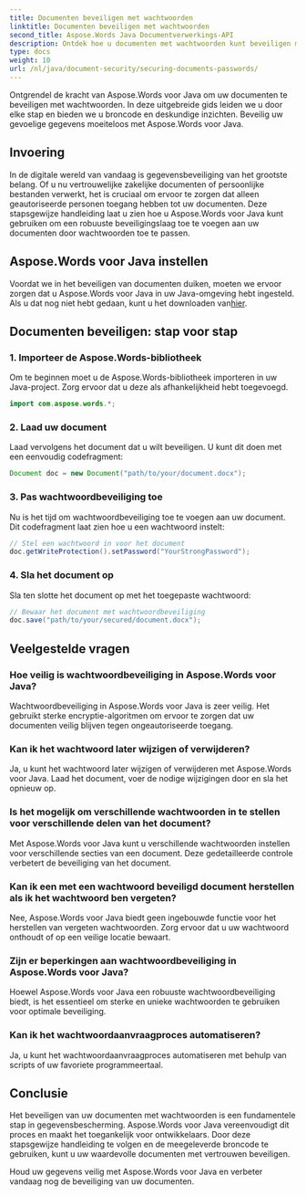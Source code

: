 ```yaml
---
title: Documenten beveiligen met wachtwoorden
linktitle: Documenten beveiligen met wachtwoorden
second_title: Aspose.Words Java Documentverwerkings-API
description: Ontdek hoe u documenten met wachtwoorden kunt beveiligen met Aspose.Words voor Java. Deze stapsgewijze handleiding bevat broncode en tips van experts. Houd uw gegevens beschermd.
type: docs
weight: 10
url: /nl/java/document-security/securing-documents-passwords/
---
```


Ontgrendel de kracht van Aspose.Words voor Java om uw documenten te beveiligen met wachtwoorden. In deze uitgebreide gids leiden we u door elke stap en bieden we u broncode en deskundige inzichten. Beveilig uw gevoelige gegevens moeiteloos met Aspose.Words voor Java.


## Invoering

In de digitale wereld van vandaag is gegevensbeveiliging van het grootste belang. Of u nu vertrouwelijke zakelijke documenten of persoonlijke bestanden verwerkt, het is cruciaal om ervoor te zorgen dat alleen geautoriseerde personen toegang hebben tot uw documenten. Deze stapsgewijze handleiding laat u zien hoe u Aspose.Words voor Java kunt gebruiken om een robuuste beveiligingslaag toe te voegen aan uw documenten door wachtwoorden toe te passen.

## Aspose.Words voor Java instellen

 Voordat we in het beveiligen van documenten duiken, moeten we ervoor zorgen dat u Aspose.Words voor Java in uw Java-omgeving hebt ingesteld. Als u dat nog niet hebt gedaan, kunt u het downloaden van[hier](https://releases.aspose.com/words/java/).

## Documenten beveiligen: stap voor stap

### 1. Importeer de Aspose.Words-bibliotheek

Om te beginnen moet u de Aspose.Words-bibliotheek importeren in uw Java-project. Zorg ervoor dat u deze als afhankelijkheid hebt toegevoegd.

```java
import com.aspose.words.*;
```

### 2. Laad uw document

Laad vervolgens het document dat u wilt beveiligen. U kunt dit doen met een eenvoudig codefragment:

```java
Document doc = new Document("path/to/your/document.docx");
```

### 3. Pas wachtwoordbeveiliging toe

Nu is het tijd om wachtwoordbeveiliging toe te voegen aan uw document. Dit codefragment laat zien hoe u een wachtwoord instelt:

```java
// Stel een wachtwoord in voor het document
doc.getWriteProtection().setPassword("YourStrongPassword");
```

### 4. Sla het document op

Sla ten slotte het document op met het toegepaste wachtwoord:

```java
// Bewaar het document met wachtwoordbeveiliging
doc.save("path/to/your/secured/document.docx");
```

## Veelgestelde vragen

### Hoe veilig is wachtwoordbeveiliging in Aspose.Words voor Java?

Wachtwoordbeveiliging in Aspose.Words voor Java is zeer veilig. Het gebruikt sterke encryptie-algoritmen om ervoor te zorgen dat uw documenten veilig blijven tegen ongeautoriseerde toegang.

### Kan ik het wachtwoord later wijzigen of verwijderen?

Ja, u kunt het wachtwoord later wijzigen of verwijderen met Aspose.Words voor Java. Laad het document, voer de nodige wijzigingen door en sla het opnieuw op.

### Is het mogelijk om verschillende wachtwoorden in te stellen voor verschillende delen van het document?

Met Aspose.Words voor Java kunt u verschillende wachtwoorden instellen voor verschillende secties van een document. Deze gedetailleerde controle verbetert de beveiliging van het document.

### Kan ik een met een wachtwoord beveiligd document herstellen als ik het wachtwoord ben vergeten?

Nee, Aspose.Words voor Java biedt geen ingebouwde functie voor het herstellen van vergeten wachtwoorden. Zorg ervoor dat u uw wachtwoord onthoudt of op een veilige locatie bewaart.

### Zijn er beperkingen aan wachtwoordbeveiliging in Aspose.Words voor Java?

Hoewel Aspose.Words voor Java een robuuste wachtwoordbeveiliging biedt, is het essentieel om sterke en unieke wachtwoorden te gebruiken voor optimale beveiliging.

### Kan ik het wachtwoordaanvraagproces automatiseren?

Ja, u kunt het wachtwoordaanvraagproces automatiseren met behulp van scripts of uw favoriete programmeertaal.

## Conclusie

Het beveiligen van uw documenten met wachtwoorden is een fundamentele stap in gegevensbescherming. Aspose.Words voor Java vereenvoudigt dit proces en maakt het toegankelijk voor ontwikkelaars. Door deze stapsgewijze handleiding te volgen en de meegeleverde broncode te gebruiken, kunt u uw waardevolle documenten met vertrouwen beveiligen.

Houd uw gegevens veilig met Aspose.Words voor Java en verbeter vandaag nog de beveiliging van uw documenten.